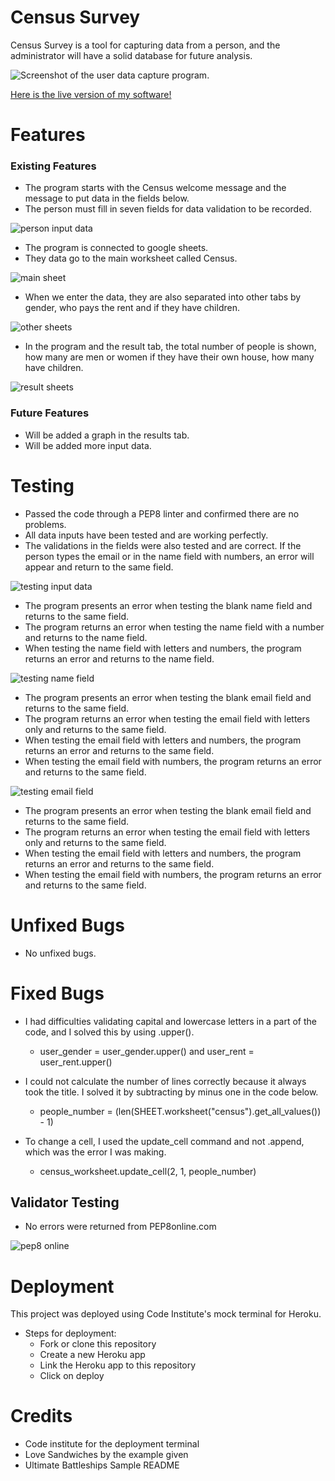 # Census Survey

Census Survey is a tool for capturing data from a person, and the administrator will have a solid database for future analysis.

![Screenshot of the user data capture program.](./Readme_ScreenShots/census.png)

[Here is the live version of my software!](https://third-project-census.herokuapp.com/)

# Features

### Existing Features

   - The program starts with the Census welcome message and the message to put data in the fields below.       
   - The person must fill in seven fields for data validation to be recorded.

![person input data](./Readme_ScreenShots/inputData.png)

   - The program is connected to google sheets.
   - They data go to the main worksheet called Census.

![main sheet](./Readme_ScreenShots/mainSheet.png)

   - When we enter the data, they are also separated into other tabs by gender, who pays the rent and if they have children.

![other sheets](./Readme_ScreenShots/sheets.png)

   - In the program and the result tab, the total number of people is shown, how many are men or women if they have their own house, how many have children.

![result sheets](./Readme_ScreenShots/result.png)

### Future Features

   - Will be added a graph in the results tab.
   - Will be added more input data.

# Testing

   - Passed the code through a PEP8 linter and confirmed there are no problems.
   - All data inputs have been tested and are working perfectly.
   - The validations in the fields were also tested and are correct. If the person types the email or in the name field with numbers, an error will appear and return to the same field.

![testing input data](./Readme_ScreenShots/inputData.png)

   - The program presents an error when testing the blank name field and returns to the same field.
   - The program returns an error when testing the name field with a number and returns to the name field.
   - When testing the name field with letters and numbers, the program returns an error and returns to the name field.

![testing name field](./Readme_ScreenShots/testingName.png)

   - The program presents an error when testing the blank email field and returns to the same field.
   - The program returns an error when testing the email field with letters only and returns to the same field.
   - When testing the email field with letters and numbers, the program returns an error and returns to the same field.
   - When testing the email field with numbers, the program returns an error and returns to the same field.

![testing email field](./Readme_ScreenShots/testingEmail.png)

   - The program presents an error when testing the blank email field and returns to the same field.
   - The program returns an error when testing the email field with letters only and returns to the same field.
   - When testing the email field with letters and numbers, the program returns an error and returns to the same field.
   - When testing the email field with numbers, the program returns an error and returns to the same field.
   

# Unfixed Bugs    

   - No unfixed bugs.

# Fixed Bugs

   - I had difficulties validating capital and lowercase letters in a part of the code, and I solved this by using .upper(). 
       - user_gender = user_gender.upper() and user_rent = user_rent.upper()

   - I could not calculate the number of lines correctly because it always took the title. I solved it by subtracting by minus one in the code below.
       -  people_number = (len(SHEET.worksheet("census").get_all_values()) - 1)

   - To change a cell, I used the update_cell command and not .append, which was the error I was making.
       - census_worksheet.update_cell(2, 1, people_number)

## Validator Testing

   - No errors were returned from PEP8online.com

![pep8 online](./Readme_ScreenShots/pep8.png)

# Deployment

This project was deployed using Code Institute's mock terminal for Heroku.
   - Steps for deployment:
       - Fork or clone this repository
       - Create a new Heroku app
       - Link the Heroku app to this repository
       - Click on deploy

# Credits

   - Code institute for the deployment terminal
   - Love Sandwiches by the example given
   - Ultimate Battleships Sample README

